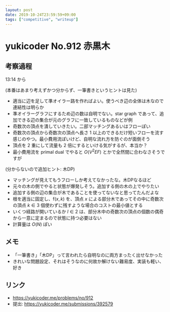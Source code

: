 ```yaml
---
layout: post
date: 2019-10-24T23:59:59+09:00
tags: ["competitive", "writeup"]
---
```


# yukicoder No.912 赤黒木

## 考察過程

13:14 から

(本番はあまり考えずかつ分からず、一筆書きというヒントは見た)

-   適当に辺を足して準オイラー路を作ればよい。使うべき辺の全体は木なので連結性は明らか
-   準オイラーグラフにするため辺の数は自明でない。star graph であって、追加できる辺の集合が元のグラフに一致しているものなどが例
-   奇数次の頂点を潰していきたい。二部マッチングあるいはフローぽい
-   奇数次の頂点から奇数次の頂点へ長さ $1$ 以上のできるだけ短いフローを流す感じのやつ。最小費用流ぽいけど、自明な流れ方を防ぐのが面倒そう
-   頂点を $2$ 重にして流量も $2$ 倍にするといける気がするが、本当か？
-   最小費用流を primal dual でやると $O(V^2 E F)$ とかで全然間に合わなさそうですが

(分からないので追加ヒント: 木DP)

-   マッチングが見えてもうフローしか考えてなかったな。木DPなるほど
-   元々の木の側でやると状態が爆発しそう。追加する側の木の上でやりたい
-   追加する側の辺の集合が木であることを使ってないなと思ってたんだよな
-   根を適当に固定し、$\mathrm{f}(x, k)$ を、頂点 $x$ による部分木であってその中に奇数次の頂点 $k \in 3$ 個使わずに残すような場合のコストの最小値とする
-   いくつ経路が開いているか $l \in 2$ は、部分木中の奇数次の頂点の個数の偶奇から一意に定まるので状態に持つ必要はない
-   計算量は $O(N)$ ぽい

## メモ

-   「一筆書き」「木DP」って言われたら自明なのに両方まったく出せなかった
-   きれいな問題設定、それはそうなのに何故か解けない難易度、実装も軽い、好き

## リンク

-   <https://yukicoder.me/problems/no/912>
-   提出: <https://yukicoder.me/submissions/392579>
